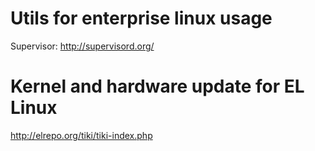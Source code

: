 Utils for enterprise linux usage
================================

Supervisor: http://supervisord.org/

Kernel and hardware update for EL Linux
=======================================

http://elrepo.org/tiki/tiki-index.php